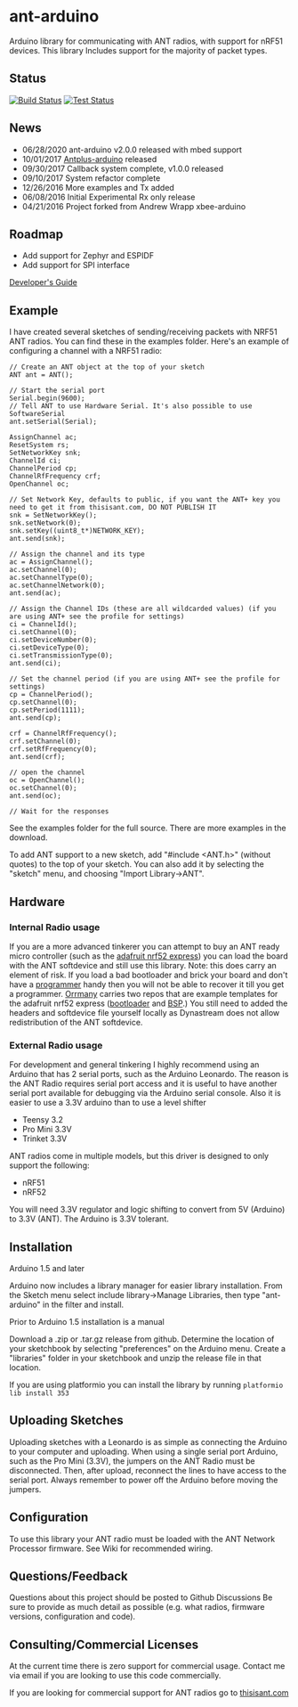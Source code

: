 # ant-arduino

Arduino library for communicating with ANT radios, with support for nRF51 devices. This library Includes support for the majority of packet types.

## Status

[![Build Status](https://travis-ci.org/cujomalainey/ant-arduino.svg?branch=master)](https://travis-ci.org/cujomalainey/ant-arduino)
[![Test Status](https://img.shields.io/circleci/build/github/cujomalainey/ant-arduino?label=test)](https://circleci.com/gh/cujomalainey/ant-arduino)

## News

* 06/28/2020 ant-arduino v2.0.0 released with mbed support
* 10/01/2017 [Antplus-arduino](https://github.com/cujomalainey/antplus-arduino) released
* 09/30/2017 Callback system complete, v1.0.0 released
* 09/10/2017 System refactor complete
* 12/26/2016 More examples and Tx added
* 06/08/2016 Initial Experimental Rx only release
* 04/21/2016 Project forked from Andrew Wrapp xbee-arduino

## Roadmap

* Add support for Zephyr and ESPIDF
* Add support for SPI interface

[Developer's Guide](https://github.com/cujomalainey/ant-arduino/wiki/Developer's-Guide)

## Example
I have created several sketches of sending/receiving packets with NRF51 ANT radios. You can find these in the examples folder. Here's an example of configuring a channel with a NRF51 radio:

```
// Create an ANT object at the top of your sketch
ANT ant = ANT();

// Start the serial port
Serial.begin(9600);
// Tell ANT to use Hardware Serial. It's also possible to use SoftwareSerial
ant.setSerial(Serial);

AssignChannel ac;
ResetSystem rs;
SetNetworkKey snk;
ChannelId ci;
ChannelPeriod cp;
ChannelRfFrequency crf;
OpenChannel oc;

// Set Network Key, defaults to public, if you want the ANT+ key you need to get it from thisisant.com, DO NOT PUBLISH IT
snk = SetNetworkKey();
snk.setNetwork(0);
snk.setKey((uint8_t*)NETWORK_KEY);
ant.send(snk);

// Assign the channel and its type
ac = AssignChannel();
ac.setChannel(0);
ac.setChannelType(0);
ac.setChannelNetwork(0);
ant.send(ac);

// Assign the Channel IDs (these are all wildcarded values) (if you are using ANT+ see the profile for settings)
ci = ChannelId();
ci.setChannel(0);
ci.setDeviceNumber(0);
ci.setDeviceType(0);
ci.setTransmissionType(0);
ant.send(ci);

// Set the channel period (if you are using ANT+ see the profile for settings)
cp = ChannelPeriod();
cp.setChannel(0);
cp.setPeriod(1111);
ant.send(cp);

crf = ChannelRfFrequency();
crf.setChannel(0);
crf.setRfFrequency(0);
ant.send(crf);

// open the channel
oc = OpenChannel();
oc.setChannel(0);
ant.send(oc);

// Wait for the responses
```

See the examples folder for the full source. There are more examples in the download.

To add ANT support to a new sketch, add "#include <ANT.h>" (without quotes) to the top of your sketch. You can also add it by selecting the "sketch" menu, and choosing "Import Library->ANT".

## Hardware

### Internal Radio usage

If you are a more advanced tinkerer you can attempt to buy an ANT ready micro controller (such as the [adafruit nrf52 express](https://www.adafruit.com/product/4062)) you can load the board with the ANT softdevice and still use this library. Note: this does carry an element of risk. If you load a bad bootloader and brick your board and don't have a [programmer](https://www.adafruit.com/product/3571) handy then you will not be able to recover it till you get a programmer. [Orrmany](https://github.com/orrmany) carries two repos that are example templates for the adafruit nrf52 express ([bootloader](https://github.com/orrmany/Adafruit_nRF52_Bootloader/tree/s340-for-nrf52840-Feather) and [BSP](https://github.com/orrmany/Adafruit_nRF52_Arduino/tree/adding-S340-to-nrf52840-Feather).) You still need to added the headers and softdevice file yourself locally as Dynastream does not allow redistribution of the ANT softdevice.

### External Radio usage

For development and general tinkering I highly recommend using an Arduino that has 2 serial ports, such as the Arduino Leonardo. The reason is the ANT Radio requires serial port access and it is useful to have another serial port available for debugging via the Arduino serial console. Also it is easier to use a 3.3V arduino than to use a level shifter

* Teensy 3.2
* Pro Mini 3.3V
* Trinket 3.3V

ANT radios come in multiple models, but this driver is designed to only support the following:

* nRF51
* nRF52

You will need 3.3V regulator and logic shifting to convert from 5V (Arduino) to 3.3V (ANT). The Arduino is 3.3V tolerant.

## Installation
Arduino 1.5 and later

Arduino now includes a library manager for easier library installation. From the Sketch menu select include library->Manage Libraries, then type "ant-arduino" in the filter and install.

Prior to Arduino 1.5 installation is a manual

Download a .zip or .tar.gz release from github. Determine the location of your sketchbook by selecting "preferences" on the Arduino menu. Create a "libraries" folder in your sketchbook and unzip the release file in that location.

If you are using platformio you can install the library by running
``` platformio lib install 353 ```

## Uploading Sketches

Uploading sketches with a Leonardo is as simple as connecting the Arduino to your computer and uploading. When using a single serial port Arduino, such as the Pro Mini (3.3V), the jumpers on the ANT Radio must be disconnected. Then, after upload, reconnect the lines to have access to the serial port. Always remember to power off the Arduino before moving the jumpers.

## Configuration

To use this library your ANT radio must be loaded with the ANT Network Processor firmware. See Wiki for recommended wiring.

## Questions/Feedback

Questions about this project should be posted to Github Discussions Be sure to provide as much detail as possible (e.g. what radios, firmware versions, configuration and code).

## Consulting/Commercial Licenses
At the current time there is zero support for commercial usage. Contact me via email if you are looking to use this code commercially.

If you are looking for commercial support for ANT radios go to [thisisant.com](http://thisisant.com)
